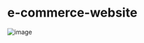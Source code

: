 # e-commerce-website

![image](https://github.com/user-attachments/assets/8808718f-1ff2-49b4-ae18-7201034f7618)
